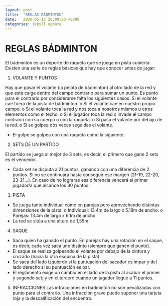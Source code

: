 ```yaml
---
layout: post
title:  "REGLAS BÁDMINTON"
date:   2020-05-13 20:09:23 +0200
categories: jekyll update
---
```


# REGLAS BÁDMINTON

El bádminton es un deporte de raqueta que se juega en pista cubierta. Existen una serie de reglas básicas que hay que conocer antes de jugar:

1.	VOLANTE Y PUNTOS

Hay que pasar el volante (la pelota de bádminton) al otro lado de la red y que este caiga dentro del campo contrario para sumar un punto. Es punto para el contrario por considerarse falta los siguientes casos:
Si el volante cae fuera de la pista de bádminton.
o	Si el volante cae en nuestro propio campo.
o	Si el volante toca la red y nos toca a nosotros mismos u otros elementos como el techo.
o	Si el jugador toca la red o invade el campo contrario con su cuerpo o con la raqueta.
o	Si pasa el volante por debajo de la red.
o	Si se golpea dos veces seguidas el volante.
-	El golpe se golpea con una raqueta como la siguiente:

2.	SETS DE UN PARTIDO

El partido se juega al mejor de 3 sets, es decir, el primero que gane 2 sets es el vencedor.
-	Cada set se disputa a 21 puntos, ganando con una diferencia de 2 puntos. Si no se continuará hasta conseguir ese margen (21-19, 22-20, 23-21…). En caso de no lograrse esa diferencia vencerá el primer jugador/a que alcance los 30 puntos.

3.	PISTA
-	Se juega tanto individual como en parejas pero aprovechando distintas dimensiones de la pista:
o	Individual: 13,4m de largo x 5.18m de ancho.
o	Parejas: 13.4m de largo x 6.1m de ancho.
-	La red se sitúa a una altura de 1,55m.

4.	SAQUE
-	Saca quien ha ganado el punto. En parejas hay una rotación en el saque, es decir, cada vez saca uno distinto (siempre que ganen el punto). 
-	El saque se realiza golpeando el volante por debajo de la cintura  y  cruzado (hacia la otra esquina de la pista).
-	Se saca del lado izquierdo si la puntuación del sacador es impar y del lado derecho si su puntuación es par.
-	El reglamento exige un cambio en el lado de la pista al acabar el primer y segundo set; y en el tercero cuando un jugador llegue a 11 puntos.
5.	INFRACCIONES
Las infracciones en bádminton no son penalizadas con punto para el contrario.
Una infracción grave puede suponer una tarjeta roja y la descalificación del encuentro.
